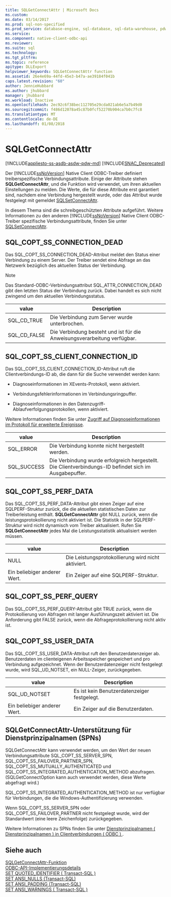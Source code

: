 ```yaml
---
title: SQLGetConnectAttr | Microsoft Docs
ms.custom: 
ms.date: 03/14/2017
ms.prod: sql-non-specified
ms.prod_service: database-engine, sql-database, sql-data-warehouse, pdw
ms.service: 
ms.component: native-client-odbc-api
ms.reviewer: 
ms.suite: sql
ms.technology: 
ms.tgt_pltfrm: 
ms.topic: reference
apitype: DLLExport
helpviewer_keywords: SQLGetConnectAttr function
ms.assetid: 26e4e69a-44fd-45e3-b47a-ae39184f041b
caps.latest.revision: "60"
author: JennieHubbard
ms.author: jhubbard
manager: jhubbard
ms.workload: Inactive
ms.openlocfilehash: 2ec92c6f38bec112705e29cda021ab6e5a7b49d0
ms.sourcegitcommit: f486d12078a45c87b0fcf52270b904ca7b0c7fc8
ms.translationtype: MT
ms.contentlocale: de-DE
ms.lasthandoff: 01/08/2018
---
```

# <a name="sqlgetconnectattr"></a>SQLGetConnectAttr
[!INCLUDE[appliesto-ss-asdb-asdw-pdw-md](../../includes/appliesto-ss-asdb-asdw-pdw-md.md)]
[!INCLUDE[SNAC_Deprecated](../../includes/snac-deprecated.md)]

  Der [!INCLUDE[ssNoVersion](../../includes/ssnoversion-md.md)] Native Client ODBC-Treiber definiert treiberspezifische Verbindungsattribute. Einige der Attribute stehen **SQLGetConnectAttr**, und die Funktion wird verwendet, um ihren aktuellen Einstellungen zu melden. Die Werte, die für diese Attribute erst garantiert sind, nachdem eine Verbindung hergestellt wurde, oder das Attribut wurde festgelegt mit gemeldet [SQLSetConnectAttr](../../relational-databases/native-client-odbc-api/sqlsetconnectattr.md).  
  
 In diesem Thema sind die schreibgeschützten Attribute aufgeführt. Weitere Informationen zu den anderen [!INCLUDE[ssNoVersion](../../includes/ssnoversion-md.md)] Native Client ODBC-Treiber spezifische Verbindungsattribute, finden Sie unter [SQLSetConnectAttr](../../relational-databases/native-client-odbc-api/sqlsetconnectattr.md).  
  
## <a name="sqlcoptssconnectiondead"></a>SQL_COPT_SS_CONNECTION_DEAD  
 Das SQL_COPT_SS_CONNECTION_DEAD-Attribut meldet den Status einer Verbindung zu einem Server. Der Treiber sendet eine Abfrage an das Netzwerk bezüglich des aktuellen Status der Verbindung.  
  
> [!NOTE]  
>  Das Standard-ODBC-Verbindungsattribut SQL_ATTR_CONNECTION_DEAD gibt den letzten Status der Verbindung zurück. Dabei handelt es sich nicht zwingend um den aktuellen Verbindungsstatus.  
  
|value|Description|  
|-----------|-----------------|  
|SQL_CD_TRUE|Die Verbindung zum Server wurde unterbrochen.|  
|SQL_CD_FALSE|Die Verbindung besteht und ist für die Anweisungsverarbeitung verfügbar.|  
  
## <a name="sqlcoptssclientconnectionid"></a>SQL_COPT_SS_CLIENT_CONNECTION_ID  
 Das SQL_COPT_SS_CLIENT_CONNECTION_ID-Attribut ruft die Clientverbindungs-ID ab, die dann für die Suche verwendet werden kann:  
  
-   Diagnoseinformationen im XEvents-Protokoll, wenn aktiviert.  
  
-   Verbindungsfehlerinformationen im Verbindungsringpuffer.  
  
-   Diagnoseinformationen in den Datenzugriff-Ablaufverfolgungsprotokollen, wenn aktiviert.  
  
 Weitere Informationen finden Sie unter [Zugriff auf Diagnoseinformationen im Protokoll für erweiterte Ereignisse](../../relational-databases/native-client/features/accessing-diagnostic-information-in-the-extended-events-log.md).  
  
|value|Description|  
|-----------|-----------------|  
|SQL_ERROR|Die Verbindung konnte nicht hergestellt werden.|  
|SQL_SUCCESS|Die Verbindung wurde erfolgreich hergestellt. Die Clientverbindungs-ID befindet sich im Ausgabepuffer.|  
  
## <a name="sqlcoptssperfdata"></a>SQL_COPT_SS_PERF_DATA  
 Das SQL_COPT_SS_PERF_DATA-Attribut gibt einen Zeiger auf eine SQLPERF-Struktur zurück, die die aktuellen statistischen Daten zur Treiberleistung enthält. **SQLGetConnectAttr** gibt NULL zurück, wenn die leistungsprotokollierung nicht aktiviert ist. Die Statistik in der SQLPERF-Struktur wird nicht dynamisch vom Treiber aktualisiert. Rufen Sie **SQLGetConnectAttr** jedes Mal die Leistungsstatistik aktualisiert werden müssen.  
  
|value|Description|  
|-----------|-----------------|  
|NULL|Die Leistungsprotokollierung wird nicht aktiviert.|  
|Ein beliebiger anderer Wert.|Ein Zeiger auf eine SQLPERF-Struktur.|  
  
## <a name="sqlcoptssperfquery"></a>SQL_COPT_SS_PERF_QUERY  
 Das SQL_COPT_SS_PERF_QUERY-Attribut gibt TRUE zurück, wenn die Protokollierung von Abfragen mit langer Ausführungszeit aktiviert ist. Die Anforderung gibt FALSE zurück, wenn die Abfrageprotokollierung nicht aktiv ist.  
  
## <a name="sqlcoptssuserdata"></a>SQL_COPT_SS_USER_DATA  
 Das SQL_COPT_SS_USER_DATA-Attribut ruft den Benutzerdatenzeiger ab. Benutzerdaten im clienteigenen Arbeitsspeicher gespeichert und pro Verbindung aufgezeichnet. Wenn der Benutzerdatenzeiger nicht festgelegt wurde, wird SQL_UD_NOTSET, ein NULL-Zeiger, zurückgegeben.  
  
|value|Description|  
|-----------|-----------------|  
|SQL_UD_NOTSET|Es ist kein Benutzerdatenzeiger festgelegt.|  
|Ein beliebiger anderer Wert.|Ein Zeiger auf die Benutzerdaten.|  
  
## <a name="sqlgetconnectattr-support-for-service-principal-names-spns"></a>SQLGetConnectAttr-Unterstützung für Dienstprinzipalnamen (SPNs)  
 SQLGetConnectAttr kann verwendet werden, um den Wert der neuen Verbindungsattribute SQL_COPT_SS_SERVER_SPN, SQL_COPT_SS_FAILOVER_PARTNER_SPN, SQL_COPT_SS_MUTUALLY_AUTHENTICATED und SQL_COPT_SS_INTEGRATED_AUTHENTICATION_METHOD abzufragen. (SQLGetConnectOption kann auch verwendet werden, diese Werte abgefragt wird.)  
  
 SQL_COPT_SS_INTEGRATED_AUTHENTICATION_METHOD ist nur verfügbar für Verbindungen, die die Windows-Authentifizierung verwenden.  
  
 Wenn SQL_COPT_SS_SERVER_SPN oder SQL_COPT_SS_FAILOVER_PARTNER nicht festgelegt wurde, wird der Standardwert (eine leere Zeichenfolge) zurückgegeben.  
  
 Weitere Informationen zu SPNs finden Sie unter [Dienstprinzipalnamen &#40; Dienstprinzipalnamen &#41; in Clientverbindungen &#40; ODBC &#41; ](../../relational-databases/native-client/odbc/service-principal-names-spns-in-client-connections-odbc.md).  
  
## <a name="see-also"></a>Siehe auch  
 [SQLGetConnectAttr-Funktion](http://go.microsoft.com/fwlink/?LinkId=59347)   
 [ODBC-API-Implementierungsdetails](../../relational-databases/native-client-odbc-api/odbc-api-implementation-details.md)   
 [SET QUOTED_IDENTIFIER &#40; Transact-SQL &#41;](../../t-sql/statements/set-quoted-identifier-transact-sql.md)   
 [SET ANSI_NULLS &#40;Transact-SQL&#41;](../../t-sql/statements/set-ansi-nulls-transact-sql.md)   
 [SET ANSI_PADDING &#40;Transact-SQL&#41;](../../t-sql/statements/set-ansi-padding-transact-sql.md)   
 [SET ANSI_WARNINGS &#40; Transact-SQL &#41;](../../t-sql/statements/set-ansi-warnings-transact-sql.md)  
  
  
